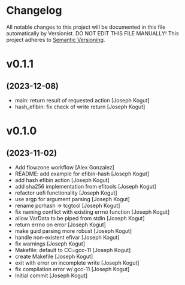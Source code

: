 # Changelog

All notable changes to this project will be documented in this file
automatically by Versionist. DO NOT EDIT THIS FILE MANUALLY!
This project adheres to [Semantic Versioning](http://semver.org/).

# v0.1.1
## (2023-12-08)

* main: return result of requested action [Joseph Kogut]
* hash_efibin: fix check of write return [Joseph Kogut]

# v0.1.0
## (2023-11-02)

* Add flowzone workflow [Alex Gonzalez]
* README: add example for efibin-hash [Joseph Kogut]
* add hash efibin action [Joseph Kogut]
* add sha256 implementation from efitools [Joseph Kogut]
* refactor uefi functionality [Joseph Kogut]
* use argp for argument parsing [Joseph Kogut]
* rename pcrhash -> tcgtool [Joseph Kogut]
* fix naming conflict with existing errno function [Joseph Kogut]
* allow VarData to be piped from stdin [Joseph Kogut]
* return errno on error [Joseph Kogut]
* make guid parsing more robust [Joseph Kogut]
* handle non-existent efivar [Joseph Kogut]
* fix warnings [Joseph Kogut]
* Makefile: default to CC=gcc-11 [Joseph Kogut]
* create Makefile [Joseph Kogut]
* exit with error on incomplete write [Joseph Kogut]
* fix compilation error w/ gcc-11 [Joseph Kogut]
* Initial commit [Joseph Kogut]
